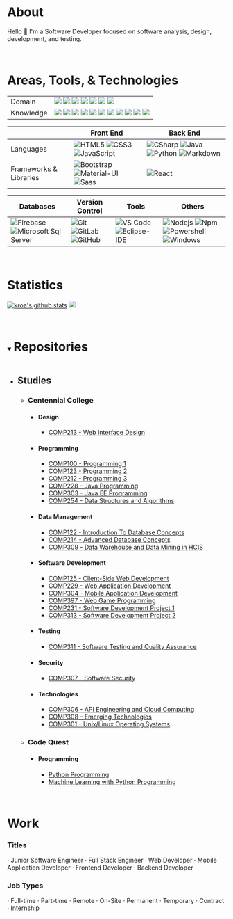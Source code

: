 # About

Hello 👋 I'm a Software Developer focused on software analysis, design, development, and testing. 

<br/>

# Areas, Tools, & Technologies

<table>
<tbody>
  <tr>
    <td>Domain</td>
    <td>
      <img src="https://img.shields.io/badge/-Interface%20Design-171717?style=flat-square">
      <img src="https://img.shields.io/badge/-Software%20Development-171717?style=flat-square">
      <img src="https://img.shields.io/badge/-Web%20Development-171717?style=flat-square">
      <img src="https://img.shields.io/badge/-Mobile%20Development-171717?style=flat-square">
      <img src="https://img.shields.io/badge/-Database%20Management-171717?style=flat-square">
      <img src="https://img.shields.io/badge/-Software%20Testing%20and%20Quality%20Assurance-171717?style=flat-square">
      <img src="https://img.shields.io/badge/-Cloud%20Computing-171717?style=flat-square">
    </td>
  </tr>
  <tr>
    <td>Knowledge</td>
    <td>
      <img src="https://img.shields.io/badge/-Agile%20Development-171717?style=flat-square">
      <img src="https://img.shields.io/badge/-Version%20Control-171717?style=flat-square">
      <img src="https://img.shields.io/badge/-Software%20Engineering%20Methodologies-171717?style=flat-square">
      <img src="https://img.shields.io/badge/-Software%20Development%20Life%20Cycle-171717?style=flat-square">
      <img src="https://img.shields.io/badge/-Software%Design-171717?style=flat-square">
      <img src="https://img.shields.io/badge/-Systems%20Integration-171717?style=flat-square">
      <img src="https://img.shields.io/badge/-IT%20Project%20Management-171717?style=flat-square">
      <img src="https://img.shields.io/badge/-MVC-171717?style=flat-square">
      <img src="https://img.shields.io/badge/-MVVM-171717?style=flat-square">
      <img src="https://img.shields.io/badge/-MERN-171717?style=flat-square">
      <img src="https://img.shields.io/badge/-AWS%20Web%20Services-171717?style=flat-square">
    </td>
  </tr>
</tbody>
</table>

|            | Front End | Back End |
|------------|-----------|----------|
| Languages  |![HTML5](https://img.shields.io/badge/-HTML5-%23E44D27?style=flat-square&logo=html5&logoColor=ffffff) ![CSS3](https://img.shields.io/badge/-CSS3-%231572B6?style=flat-square&logo=css3) ![JavaScript](https://img.shields.io/badge/-JavaScript-%23F7DF1C?style=flat-square&logo=javascript&logoColor=000000&labelColor=%23F7DF1C&color=%23F7DF1C) | ![CSharp](http://img.shields.io/badge/-C%20Sharp-239120?style=flat-square&logo=c-sharp&logoColor=ffffff) ![Java](http://img.shields.io/badge/-Java-5B4638?style=flat-square&logo=java&logoColor=ffffff) ![Python](http://img.shields.io/badge/-Python-3776AB?style=flat-square&logo=python&logoColor=ffffff) ![Markdown](https://img.shields.io/badge/-Markdown-000000?style=flat-square&logo=markdown) |
| Frameworks & Libraries | ![Bootstrap](https://img.shields.io/badge/-Bootstrap-563D7C?style=flat-square&logo=Bootstrap) ![Material-UI](https://img.shields.io/badge/-Material%E2%80%93UI-0081CB?style=flat-square&logo=material-ui) ![Sass](https://img.shields.io/badge/-Sass-%23CC6699?style=flat-square&logo=sass&logoColor=ffffff) | ![React](https://img.shields.io/badge/-React-61DAFB?style=flat-square&logo=react&logoColor=ffffff) |

| Databases | Version Control | Tools | Others |
|-----------|-----------------|-------|--------|
| ![Firebase](https://img.shields.io/badge/-Firebase-FFCA28?style=flat-square&logo=firebase&logoColor=ffffff) ![Microsoft Sql Server](https://img.shields.io/badge/-Sql%20Server-CC2927?style=flat-square&logo=microsoft-sql-server&logoColor=ffffff) | ![Git](https://img.shields.io/badge/-Git-%23F05032?style=flat-square&logo=git&logoColor=%23ffffff) ![GitLab](https://img.shields.io/badge/-GitLab-FCA121?style=flat-square&logo=gitlab) ![GitHub](https://img.shields.io/badge/-GitHub-181717?style=flat-square&logo=github) | ![VS Code](http://img.shields.io/badge/-VS%20Code-007ACC?style=flat-square&logo=visual-studio-code&logoColor=ffffff) ![Eclipse-IDE](http://img.shields.io/badge/-Eclipse-2C2255?style=flat-square&logo=eclipse&logoColor=ffffff) | ![Nodejs](https://img.shields.io/badge/-Nodejs-339933?style=flat-square&logo=Node.js&logoColor=ffffff) ![Npm](https://img.shields.io/badge/-npm-CB3837?style=flat-square&logo=npm) ![Powershell](http://img.shields.io/badge/-Powershell-5391FE?style=flat-square&logo=powershell&logoColor=ffffff) ![Windows](http://img.shields.io/badge/-Windows-0078D6?style=flat-square&logo=windows&logoColor=ffffff) |

<br/>

# Statistics
[![kroa's github stats](https://github-readme-stats.vercel.app/api/top-langs/?username=kroa03&layout=compact&title_color=FFFFFF&icon_color=FFFFFF&text_color=FFFFFF&bg_color=0D1117)](https://github.com/anuraghazra/github-readme-stats)
[![](https://github-readme-stats.vercel.app/api?username=kroa03&include_all_commits=true&count_private=true&show_icons=true&line_height=20&title_color=FFFFFF&icon_color=FFFFFF&text_color=FFFFFF&bg_color=0D1117)](https://github.com/anuraghazra/github-readme-stats)

<br/>

<details open="open">
  <summary><h1 style="display: inline-block">Repositories</h1></summary>
  <ul>
    <li>
      <h2>Studies</h2>
      <ul>
        <li>
          <h3>Centennial College</h3>
          <ul>
            <li>
              <h4>Design</h4>
              <ul>
                <li><a href="https://github.com/COMP213-Web-Interface-Design">COMP213 - Web Interface Design</a></li>
              </ul>
            </li>
            <li>
              <h4>Programming</h4>
              <ul>
                <li><a href="https://github.com/COMP100-Programming-1">COMP100 - Programming 1</a></li>
                <li><a href="https://github.com/COMP123-Programming-2">COMP123 - Programming 2</a></li>
                <li><a href="https://github.com/COMP212-Programming-3">COMP212 - Programming 3</a></li>
                <li><a href="https://github.com/COMP228-Java-Programming">COMP228 - Java Programming</a></li>
                <li><a href="https://github.com/COMP303-Java-EE-Programming">COMP303 - Java EE Programming</a></li>
                <li><a href="https://github.com/COMP254-Data-Structures-and-Algorithms">COMP254 - Data Structures and Algorithms</a></li>
              </ul>
            </li>
            <li>
              <h4>Data Management</h4>
              <ul>
                <li><a href="https://github.com/COMP122-Intro-To-Database-Concepts">COMP122 - Introduction To Database Concepts</a></li>
                <li><a href="https://github.com/COMP214-Advanced-Database-Concepts">COMP214 - Advanced Database Concepts</a></li>
                <li><a href="https://github.com/COMP309-Data-Warehouse-and-Data-Mining">COMP309 - Data Warehouse and Data Mining in HCIS</a></li>
              </ul>
            </li>
            <li>
              <h4>Software Development</h4>
              <ul>
                <li><a href="https://github.com/COMP125-Client-Side-Web-Development">COMP125 - Client-Side Web Development</a></li>
                <li><a href="https://github.com/COMP229-Web-Application-Development">COMP229 - Web Application Development</a></li>
                <li><a href="https://github.com/COMP304-Mobile-Application-Development">COMP304 - Mobile Application Development</a></li>
                <li><a href="https://github.com/COMP397-Web-Game-Programming">COMP397 - Web Game Programming</a></li>
                <li><a href="https://github.com/COMP231-Software-Development-Project-1">COMP231 - Software Development Project 1</a></li>
                <li><a href="https://github.com/COMP313-Software-Development-Project-2">COMP313 - Software Development Project 2</a></li>
              </ul>
            </li>
            <li>
              <h4>Testing</h4>
              <ul>
                <li><a href="https://github.com/COMP311-Software-Testing-and-QA">COMP311 - Software Testing and Quality Assurance</a></li>
              </ul>
            </li>
            <li>
              <h4>Security</h4>
              <ul>
                <li><a href="https://github.com/COMP307-Software-Security">COMP307 - Software Security</a></li>
              </ul>
            </li>
            <li>
              <h4>Technologies</h4>
              <ul>
                <li><a href="https://github.com/COMP306-API-Engrg-and-Cloud-Computing">COMP306 - API Engineering and Cloud Computing</a></li>
                <li><a href="https://github.com/COMP308-Emerging-Technologies">COMP308 - Emerging Technologies</a></li>
                <li><a href="https://github.com/COMP301-Unix-Linux-Operating-Systems">COMP301 - Unix/Linux Operating Systems</a></li>
              </ul>
            </li>
          </ul>
        </li>
        <li>
          <h3>Code Quest</h3>
          <ul>
            <li>
              <h4>Programming</h4>
              <ul>
                <li><a href="https://github.com/Python-Prgmg">Python Programming</a></li>
                <li><a href="https://github.com/Machine-Learning-w-Python-Programming">Machine Learning with Python Programming</a></li>
              </ul>
            </li>
          </ul>
        </li>
      </ul>
    </li>
  </ul>
</details>

<br/>

# Work
### Titles
· Junior Software Engineer · Full Stack Engineer · Web Developer · Mobile Application Developer · Frontend Developer  · Backend Developer

### Job Types
· Full-time · Part-time · Remote · On-Site · Permanent · Temporary · Contract · Internship
